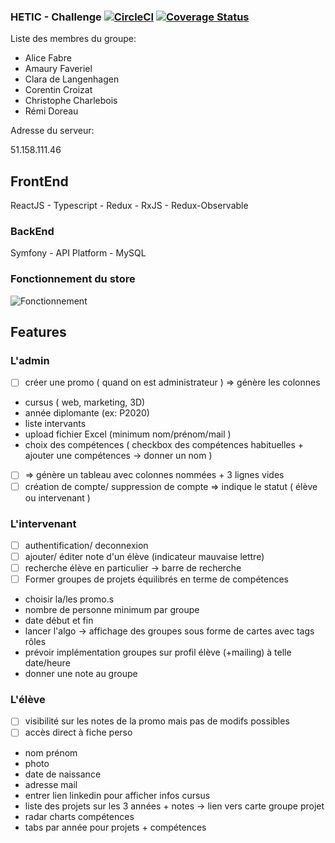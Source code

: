 ### HETIC - Challenge [![CircleCI](https://circleci.com/gh/ayshiff/hetic-challenge.svg?style=svg)](https://circleci.com/gh/ayshiff/hetic-challenge) [![Coverage Status](https://coveralls.io/repos/github/ayshiff/hetic-challenge/badge.svg?branch=master)](https://coveralls.io/github/ayshiff/hetic-challenge?branch=master)

Liste des membres du groupe:

- Alice Fabre
- Amaury Faveriel
- Clara de Langenhagen
- Corentin Croizat
- Christophe Charlebois
- Rémi Doreau

Adresse du serveur:

51.158.111.46

## FrontEnd

ReactJS - Typescript - Redux - RxJS - Redux-Observable

### BackEnd

Symfony - API Platform - MySQL

### Fonctionnement du store

![Fonctionnement](https://snipcart.com/media/203947/how-redux-works.png)

## Features

### L'admin

- [ ] créer une promo ( quand on est administrateur ) ⇒ génère les colonnes
- cursus ( web, marketing, 3D)
- année diplomante (ex: P2020)
- liste intervants
- upload fichier Excel (minimum nom/prénom/mail )
- choix des compétences ( checkbox des compétences habituelles + ajouter une compétences → donner un nom )
- [ ] ⇒ génère un tableau avec colonnes nommées + 3 lignes vides
- [ ] création de compte/ suppression de compte ⇒ indique le statut ( élève ou intervenant )

### L'intervenant

- [ ] authentification/ deconnexion
- [ ] ajouter/ éditer note d'un élève (indicateur mauvaise lettre)
- [ ] recherche élève en particulier → barre de recherche
- [ ] Former groupes de projets équilibrés en terme de compétences
- choisir la/les promo.s
- nombre de personne minimum par groupe
- date début et fin
- lancer l'algo → affichage des groupes sous forme de cartes avec tags rôles
- prévoir implémentation groupes sur profil élève (+mailing) à telle date/heure
- donner une note au groupe

### L'élève

- [ ] visibilité sur les notes de la promo mais pas de modifs possibles
- [ ] accès direct à fiche perso
- nom prénom
- photo
- date de naissance
- adresse mail
- entrer lien linkedin pour afficher infos cursus
- liste des projets sur les 3 années + notes → lien vers carte groupe projet
- radar charts compétences
- tabs par année pour projets + compétences
